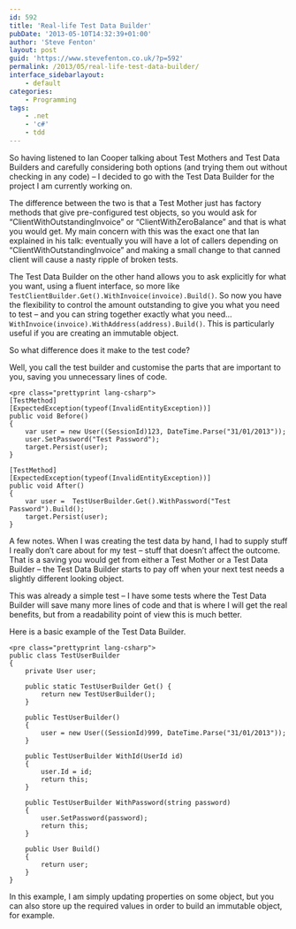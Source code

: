 ```yaml
---
id: 592
title: 'Real-life Test Data Builder'
pubDate: '2013-05-10T14:32:39+01:00'
author: 'Steve Fenton'
layout: post
guid: 'https://www.stevefenton.co.uk/?p=592'
permalink: /2013/05/real-life-test-data-builder/
interface_sidebarlayout:
    - default
categories:
    - Programming
tags:
    - .net
    - 'c#'
    - tdd
---
```


So having listened to Ian Cooper talking about Test Mothers and Test Data Builders and carefully considering both options (and trying them out without checking in any code) – I decided to go with the Test Data Builder for the project I am currently working on.

The difference between the two is that a Test Mother just has factory methods that give pre-configured test objects, so you would ask for “ClientWithOutstandingInvoice” or “ClientWithZeroBalance” and that is what you would get. My main concern with this was the exact one that Ian explained in his talk: eventually you will have a lot of callers depending on “ClientWithOutstandingInvoice” and making a small change to that canned client will cause a nasty ripple of broken tests.

The Test Data Builder on the other hand allows you to ask explicitly for what you want, using a fluent interface, so more like `TestClientBuilder.Get().WithInvoice(invoice).Build()`. So now you have the flexibility to control the amount outstanding to give you what you need to test – and you can string together exactly what you need… `WithInvoice(invoice).WithAddress(address).Build()`. This is particularly useful if you are creating an immutable object.

So what difference does it make to the test code?

Well, you call the test builder and customise the parts that are important to you, saving you unnecessary lines of code.

```
<pre class="prettyprint lang-csharp">
[TestMethod]
[ExpectedException(typeof(InvalidEntityException))]
public void Before()
{
    var user = new User((SessionId)123, DateTime.Parse("31/01/2013"));
    user.SetPassword("Test Password");
    target.Persist(user);
}

[TestMethod]
[ExpectedException(typeof(InvalidEntityException))]
public void After()
{
    var user =  TestUserBuilder.Get().WithPassword("Test Password").Build();
    target.Persist(user);
}
```

A few notes. When I was creating the test data by hand, I had to supply stuff I really don’t care about for my test – stuff that doesn’t affect the outcome. That is a saving you would get from either a Test Mother or a Test Data Builder – the Test Data Builder starts to pay off when your next test needs a slightly different looking object.

This was already a simple test – I have some tests where the Test Data Builder will save many more lines of code and that is where I will get the real benefits, but from a readability point of view this is much better.

Here is a basic example of the Test Data Builder.

```
<pre class="prettyprint lang-csharp">
public class TestUserBuilder
{
    private User user;
    
    public static TestUserBuilder Get() {
        return new TestUserBuilder();
    }
    
    public TestUserBuilder()
    {
        user = new User((SessionId)999, DateTime.Parse("31/01/2013"));
    }
    
    public TestUserBuilder WithId(UserId id)
    {
        user.Id = id;
        return this;
    }
    
    public TestUserBuilder WithPassword(string password)
    {
        user.SetPassword(password);
        return this;
    }
    
    public User Build()
    {
        return user;
    }
}
```

In this example, I am simply updating properties on some object, but you can also store up the required values in order to build an immutable object, for example.